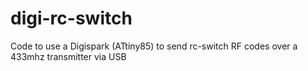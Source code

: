 # digi-rc-switch
Code to use a Digispark (ATtiny85) to send rc-switch RF codes over a 433mhz transmitter via USB
